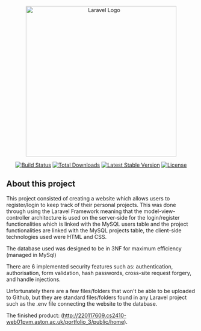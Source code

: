 <p align="center"><a href="https://laravel.com" target="_blank"><img src="https://raw.githubusercontent.com/laravel/art/master/logo-lockup/5%20SVG/2%20CMYK/1%20Full%20Color/laravel-logolockup-cmyk-red.svg" width="400" alt="Laravel Logo"></a></p>

<p align="center">
<a href="https://github.com/laravel/framework/actions"><img src="https://github.com/laravel/framework/workflows/tests/badge.svg" alt="Build Status"></a>
<a href="https://packagist.org/packages/laravel/framework"><img src="https://img.shields.io/packagist/dt/laravel/framework" alt="Total Downloads"></a>
<a href="https://packagist.org/packages/laravel/framework"><img src="https://img.shields.io/packagist/v/laravel/framework" alt="Latest Stable Version"></a>
<a href="https://packagist.org/packages/laravel/framework"><img src="https://img.shields.io/packagist/l/laravel/framework" alt="License"></a>
</p>

## About this project

This project consisted of creating a website which allows users to register/login to keep track of their personal projects. This was done through using the Laravel Framework meaning that the model-view-controller architecture is used on the server-side for the login/register functionalities which is linked with the MySQL users table and the project functionalities are linked with the MySQL projects table, the client-side technologies used were HTML and CSS.

The database used was designed to be in 3NF for maximum efficiency (managed in MySql)

There are 6 implemented security features such as: authentication, authorisation, form validation, hash passwords, cross-site request forgery, and handle injections.

Unfortunately there are a few files/folders that won't be able to be uploaded to Github, but they are standard files/folders found in any Laravel project such as the .env file connecting the website to the database.

The finished product: (http://220117609.cs2410-web01pvm.aston.ac.uk/portfolio_3/public/home).

